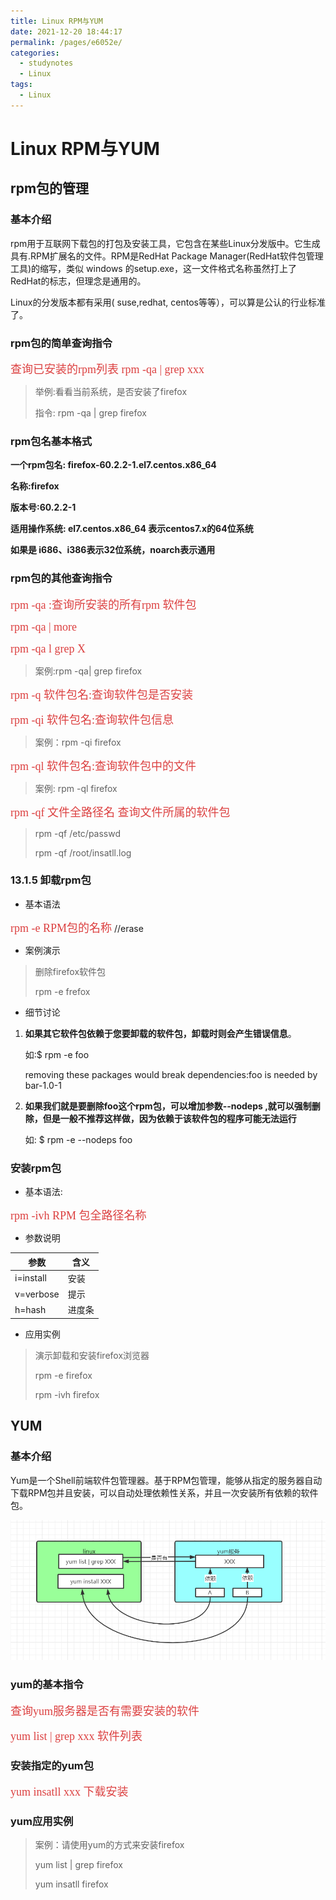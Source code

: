 ```yaml
---
title: Linux RPM与YUM
date: 2021-12-20 18:44:17
permalink: /pages/e6052e/
categories:
  - studynotes
  - Linux
tags:
  - Linux
---
```

# Linux RPM与YUM

## rpm包的管理

### 基本介绍

rpm用于互联网下载包的打包及安装工具，它包含在某些Linux分发版中。它生成具有.RPM扩展名的文件。RPM是RedHat Package Manager(RedHat软件包管理工具)的缩写，类似 windows 的setup.exe，这一文件格式名称虽然打上了RedHat的标志，但理念是通用的。

Linux的分发版本都有采用( suse,redhat, centos等等），可以算是公认的行业标准了。

### rpm包的简单查询指令

<font color=#DC4040 size=4 face="黑体">查询已安装的rpm列表    rpm   -qa | grep xxx</font>

> 举例:看看当前系统，是否安装了firefox
>
> 指令: rpm -qa | grep firefox

### rpm包名基本格式

**一个rpm包名: firefox-60.2.2-1.el7.centos.x86_64**

**名称:firefox**

**版本号:60.2.2-1**

**适用操作系统: el7.centos.x86_64   表示centos7.x的64位系统**

**如果是 i686、i386表示32位系统，noarch表示通用**

 ### rpm包的其他查询指令

<font color=#DC4040 size=4 face="黑体">rpm -qa :查询所安装的所有rpm 软件包</font>

<font color=#DC4040 size=4 face="黑体">rpm -qa | more</font>

<font color=#DC4040 size=4 face="黑体">rpm -qa l  grep X</font>      

> 案例:rpm -qa| grep firefox 

<font color=#DC4040 size=4 face="黑体">rpm -q 软件包名:查询软件包是否安装</font>

<font color=#DC4040 size=4 face="黑体">rpm -qi   软件包名:查询软件包信息</font>

> 案例：rpm -qi firefox

<font color=#DC4040 size=4 face="黑体">rpm -ql   软件包名:查询软件包中的文件</font>

> 案例: rpm -ql firefox

<font color=#DC4040 size=4 face="黑体">rpm -qf 文件全路径名 查询文件所属的软件包</font>

> rpm -qf  /etc/passwd
>
> rpm -qf    /root/insatll.log

### 13.1.5 卸载rpm包

+ 基本语法

<font color=#DC4040 size=4 face="黑体">rpm -e RPM包的名称</font>  //erase

+ 案例演示

> 删除firefox软件包
>
> rpm -e frefox

+ 细节讨论

1. **如果其它软件包依赖于您要卸载的软件包，卸载时则会产生错误信息**。

   如:$ rpm -e foo

   removing these packages would break dependencies:foo is needed by bar-1.0-1

2. **如果我们就是要删除foo这个rpm包，可以增加参数--nodeps ,就可以强制删除，但是一般不推荐这样做，因为依赖于该软件包的程序可能无法运行**

   如: $ rpm -e --nodeps foo

### 安装rpm包

+ 基本语法:

<font color=#DC4040 size=4 face="黑体">rpm -ivh RPM 包全路径名称</font>

+ 参数说明

| 参数      | 含义   |
| --------- | ------ |
| i=install | 安装   |
| v=verbose | 提示   |
| h=hash    | 进度条 |

+ 应用实例

> 演示卸载和安装firefox浏览器
>
> rpm -e firefox
>
> rpm -ivh firefox

## YUM

### 基本介绍

Yum是一个Shell前端软件包管理器。基于RPM包管理，能够从指定的服务器自动下载RPM包并且安装，可以自动处理依赖性关系，并且一次安装所有依赖的软件包。

![1631889746878](./images/13/01.png)

### yum的基本指令

<font color=#DC4040 size=4 face="黑体">查询yum服务器是否有需要安装的软件</font>

<font color=#DC4040 size=4 face="黑体">yum list | grep xxx  软件列表</font>

### 安装指定的yum包

<font color=#DC4040 size=4 face="黑体">yum insatll xxx 下载安装</font>

### yum应用实例

> 案例：请使用yum的方式来安装firefox
>
> yum list | grep firefox
>
> yum insatll firefox

